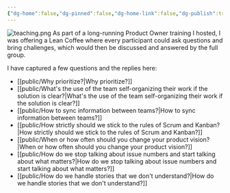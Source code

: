 ```yaml
---
{"dg-home":false,"dg-pinned":false,"dg-home-link":false,"dg-publish":true,"created-date":"2020-10-14T00:11:40","updated-date":"2025-05-05T17:44:22","disabled rules":["header-increment","yaml-title","yaml-title-alias","file-name-heading"],"title":"Product Owner Q&A","aliases":["Product Owner Q&A"],"linter-yaml-title-alias":"Product Owner Q&A","excerpt":"Questions around day to day Product Owner work, asked and answered by Product Owners and me.","dg-permalink":"po_qa/start/","tags":["dgarticle","ProductOwnership","ProductOwnerQA"],"dg-path":"Product Owner QA.md","permalink":"/po_qa/start/","dgPassFrontmatter":true}
---
```



![teaching.png](/img/user/attachments/teaching.png)
As part of a long-running Product Owner training I hosted, I was offering a Lean Coffee where every participant could ask questions and bring challenges, which would then be discussed and answered by the full group.

I have captured a few questions and the replies here:

- [[public/Why prioritize?\|Why prioritize?]]
- [[public/What's the use of the team self-organizing their work if the solution is clear?\|What's the use of the team self-organizing their work if the solution is clear?]]
- [[public/How to sync information between teams?\|How to sync information between teams?]]
- [[public/How strictly should we stick to the rules of Scrum and Kanban?\|How strictly should we stick to the rules of Scrum and Kanban?]]
- [[public/When or how often should you change your product vision?\|When or how often should you change your product vision?]]
- [[public/How do we stop talking about issue numbers and start talking about what matters?\|How do we stop talking about issue numbers and start talking about what matters?]]
- [[public/How do we handle stories that we don't understand?\|How do we handle stories that we don't understand?]]
